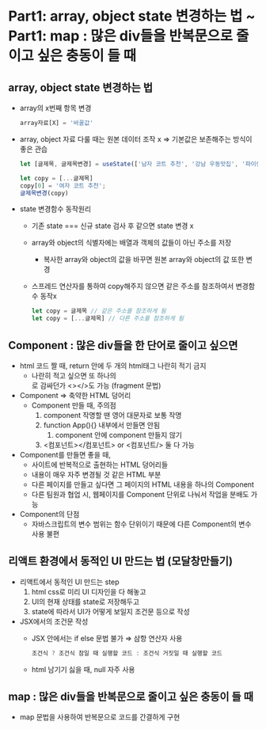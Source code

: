 # Part1: array, object state 변경하는 법 ~ Part1: map : 많은 div들을 반복문으로 줄이고 싶은 충동이 들 때

## array, object state 변경하는 법

- array의 x번째 항목 변경
    
    ```jsx
    array자료[X] = '바꿀값'
    ```
    
- array, object 자료 다룰 때는 원본 데이터 조작 x ⇒ 기본값은 보존해주는 방식이 좋은 관습
    
    ```jsx
    let [글제목, 글제목변경] = useState(['남자 코트 추천', '강남 우동맛집', '파이썬 독학']);
    
    let copy = [...글제목]
    copy[0] = '여자 코트 추천';
    글제목변경(copy)
    ```
    
- state 변경함수 동작원리
    - 기존 state === 신규 state 검사 후 같으면 state 변경 x
    - array와 object의 식별자에는 배열과 객체의 값들이 아닌 주소를 저장
        - 복사한 array와 object의 값을 바꾸면 원본 array와 object의 값 또한 변경
    - 스프레드 연산자를 통하여 copy해주지 않으면 같은 주소를 참조하여서 변경함수 동작x
        
        ```jsx
        let copy = 글제목 // 같은 주소를 참조하게 됨
        let copy = [...글제목] // 다른 주소를 참조하게 됨
        ```
        

## Component : 많은 div들을 한 단어로 줄이고 싶으면

- html 코드 짤 때, return 안에 두 개의 html태그 나란히 적기 금지
    - 나란히 적고 싶으면 또 하나의 <div></div>로 감싸던가 <></>도 가능 (fragment 문법)
- Component ⇒ 축약한 HTML 덩어리
    - Component 만들 때, 주의점
        1. component 작명할 땐 영어 대문자로 보통 작명
        2. function App(){} 내부에서 만들면 안됨
            1. component 안에 component 만들지 않기
        3. <컴포넌트></컴포넌트> or <컴포넌트/> 둘 다 가능
- Component를 만들면 좋을 때,
    - 사이트에 반복적으로 출현하는 HTML 덩어리들
    - 내용이 매우 자주 변경될 것 같은 HTML 부분
    - 다른 페이지를 만들고 싶다면 그 페이지의 HTML 내용을 하나의 Component
    - 다른 팀원과 협업 시, 웹페이지를 Component 단위로 나눠서 작업을 분배도 가능
- Component의 단점
    - 자바스크립트의 변수 범위는 함수 단위이기 때문에 다른 Component의 변수 사용 불편

## 리액트 환경에서 동적인 UI 만드는 법 (모달창만들기)

- 리액트에서 동적인 UI 만드는 step
    1. html css로 미리 UI 디자인을 다 해놓고
    2. UI의 현재 상태를 state로 저장해두고
    3. state에 따라서 UI가 어떻게 보일지 조건문 등으로 작성
- JSX에서의 조건문 작성
    - JSX 안에서는 if else 문법 불가 ⇒ 삼항 연산자 사용
        
        ```jsx
        조건식 ? 조건식 참일 때 실행할 코드 : 조건식 거짓일 때 실행할 코드
        ```
        
    - html 남기기 싫을 때, null 자주 사용

## map : 많은 div들을 반복문으로 줄이고 싶은 충동이 들 때

- map 문법을 사용하여 반복문으로 코드를 간결하게 구현
